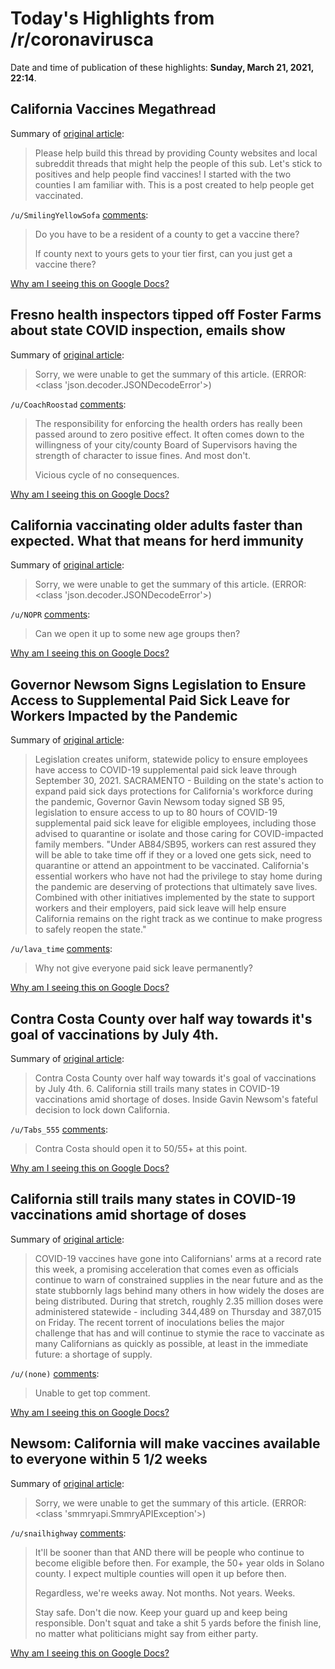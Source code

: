 # Today's Highlights from /r/coronavirusca

Date and time of publication of these highlights: **Sunday, March 21, 2021, 22:14**.

## California Vaccines Megathread

Summary of [original article](https://www.reddit.com/r/CoronavirusCA/comments/l35yck/california_vaccines_megathread/):

> Please help build this thread by providing County websites and local subreddit threads that might help the people of this sub. Let's stick to positives and help people find vaccines! I started with the two counties I am familiar with. This is a post created to help people get vaccinated.

`/u/SmilingYellowSofa` [comments](https://www.reddit.com/r/CoronavirusCA/comments/l35yck/california_vaccines_megathread/):

> Do you have to be a resident of a county to get a vaccine there?  
> 
> If county next to yours gets to your tier first, can you just get a vaccine there?

[Why am I seeing this on Google Docs?](https://docs.google.com/document/d/1Dc6We63vOXIZsc0op-Bt4abqkYjXzOigalQqFxmvvbM/edit?usp=sharing)

## Fresno health inspectors tipped off Foster Farms about state COVID inspection, emails show

Summary of [original article](https://www.fresnobee.com/news/coronavirus/article249904508.html):

> Sorry, we were unable to get the summary of this article. (ERROR: <class 'json.decoder.JSONDecodeError'>)

`/u/CoachRoostad` [comments](https://www.reddit.com/r/CoronavirusCA/comments/m9osf7/fresno_health_inspectors_tipped_off_foster_farms/):

> The responsibility for enforcing the health orders has really been passed around to zero positive effect. It often comes down to the willingness of your city/county Board of Supervisors having the strength of character to issue fines. And most don't.
> 
> Vicious cycle of no consequences.

[Why am I seeing this on Google Docs?](https://docs.google.com/document/d/1Dc6We63vOXIZsc0op-Bt4abqkYjXzOigalQqFxmvvbM/edit?usp=sharing)

## California vaccinating older adults faster than expected. What that means for herd immunity

Summary of [original article](https://www.sacbee.com/news/local/health-and-medicine/article250058684.html):

> Sorry, we were unable to get the summary of this article. (ERROR: <class 'json.decoder.JSONDecodeError'>)

`/u/NOPR` [comments](https://www.reddit.com/r/CoronavirusCA/comments/m9ckmd/california_vaccinating_older_adults_faster_than/):

> Can we open it up to some new age groups then?

[Why am I seeing this on Google Docs?](https://docs.google.com/document/d/1Dc6We63vOXIZsc0op-Bt4abqkYjXzOigalQqFxmvvbM/edit?usp=sharing)

## Governor Newsom Signs Legislation to Ensure Access to Supplemental Paid Sick Leave for Workers Impacted by the Pandemic

Summary of [original article](https://www.gov.ca.gov/2021/03/19/governor-newsom-signs-legislation-to-ensure-access-to-supplemental-paid-sick-leave-for-workers-impacted-by-the-pandemic/):

> Legislation creates uniform, statewide policy to ensure employees have access to COVID-19 supplemental paid sick leave through September 30, 2021. SACRAMENTO - Building on the state's action to expand paid sick days protections for California's workforce during the pandemic, Governor Gavin Newsom today signed SB 95, legislation to ensure access to up to 80 hours of COVID-19 supplemental paid sick leave for eligible employees, including those advised to quarantine or isolate and those caring for COVID-impacted family members. "Under AB84/SB95, workers can rest assured they will be able to take time off if they or a loved one gets sick, need to quarantine or attend an appointment to be vaccinated. California's essential workers who have not had the privilege to stay home during the pandemic are deserving of protections that ultimately save lives. Combined with other initiatives implemented by the state to support workers and their employers, paid sick leave will help ensure California remains on the right track as we continue to make progress to safely reopen the state."

`/u/lava_time` [comments](https://www.reddit.com/r/CoronavirusCA/comments/m9ib8p/governor_newsom_signs_legislation_to_ensure/):

> Why not give everyone paid sick leave permanently?

[Why am I seeing this on Google Docs?](https://docs.google.com/document/d/1Dc6We63vOXIZsc0op-Bt4abqkYjXzOigalQqFxmvvbM/edit?usp=sharing)

## Contra Costa County over half way towards it's goal of vaccinations by July 4th.

Summary of [original article](https://www.reddit.com/r/CoronavirusCA/comments/m9fykg/contra_costa_county_over_half_way_towards_its/):

> Contra Costa County over half way towards it's goal of vaccinations by July 4th. 6. California still trails many states in COVID-19 vaccinations amid shortage of doses. Inside Gavin Newsom's fateful decision to lock down California.

`/u/Tabs_555` [comments](https://www.reddit.com/r/CoronavirusCA/comments/m9fykg/contra_costa_county_over_half_way_towards_its/):

> Contra Costa should open it to 50/55+ at this point.

[Why am I seeing this on Google Docs?](https://docs.google.com/document/d/1Dc6We63vOXIZsc0op-Bt4abqkYjXzOigalQqFxmvvbM/edit?usp=sharing)

## California still trails many states in COVID-19 vaccinations amid shortage of doses

Summary of [original article](https://ktla.com/news/local-news/california-still-trails-many-states-in-covid-19-vaccinations-amid-shortage-of-doses/):

> COVID-19 vaccines have gone into Californians' arms at a record rate this week, a promising acceleration that comes even as officials continue to warn of constrained supplies in the near future and as the state stubbornly lags behind many others in how widely the doses are being distributed. During that stretch, roughly 2.35 million doses were administered statewide - including 344,489 on Thursday and 387,015 on Friday. The recent torrent of inoculations belies the major challenge that has and will continue to stymie the race to vaccinate as many Californians as quickly as possible, at least in the immediate future: a shortage of supply.

`/u/(none)` [comments](https://www.reddit.com/r/CoronavirusCA/comments/m9itwc/california_still_trails_many_states_in_covid19/):

> Unable to get top comment.

[Why am I seeing this on Google Docs?](https://docs.google.com/document/d/1Dc6We63vOXIZsc0op-Bt4abqkYjXzOigalQqFxmvvbM/edit?usp=sharing)

## Newsom: California will make vaccines available to everyone within 5 1/2 weeks

Summary of [original article](https://www.google.com/amp/s/www.mercurynews.com/2021/03/19/newsom-california-will-make-vaccines-available-to-everyone-within-5-1-2-weeks/amp/):

> Sorry, we were unable to get the summary of this article. (ERROR: <class 'smmryapi.SmmryAPIException'>)

`/u/snailhighway` [comments](https://www.reddit.com/r/CoronavirusCA/comments/m8vszp/newsom_california_will_make_vaccines_available_to/):

> It'll be sooner than that AND there will be people who continue to become eligible before then.  For example, the 50+ year olds in Solano county.  I expect multiple counties will open it up before then.
> 
> Regardless, we're weeks away.  Not months.  Not years.  Weeks.
> 
> Stay safe.  Don't die now.  Keep your  guard up and keep being responsible.  Don't squat and take a shit 5 yards before the finish line, no matter what politicians might say from either party.

[Why am I seeing this on Google Docs?](https://docs.google.com/document/d/1Dc6We63vOXIZsc0op-Bt4abqkYjXzOigalQqFxmvvbM/edit?usp=sharing)

